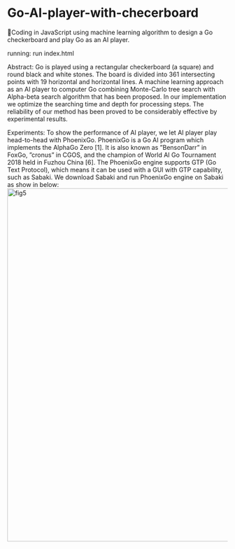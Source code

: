 # Go-AI-player-with-checerboard
Coding in JavaScript using machine learning algorithm to design a Go checkerboard and play Go as an AI player.


running: run index.html

Abstract:
Go is played using a rectangular checkerboard (a square) and round black and white stones. The board is divided into 361 intersecting points with 19 horizontal and horizontal lines. A machine learning approach as an AI player to computer Go combining Monte-Carlo tree search with Alpha-beta search algorithm that has been proposed. In our implementation we optimize the searching time and depth for processing steps. The reliability of our method has been proved to be considerably effective by experimental results.

Experiments:
To show the performance of AI player, we let AI player play head-to-head with PhoenixGo. PhoenixGo is a Go AI program which implements the AlphaGo Zero [1]. It is also known as ”BensonDarr” in FoxGo, ”cronus” in CGOS, and the champion of World AI Go Tournament 2018 held in Fuzhou China [6]. The PhoenixGo engine supports GTP (Go Text Protocol), which means it can be used with a GUI with GTP capability, such as Sabaki. We download Sabaki and run PhoenixGo engine on Sabaki as show in below:
<img width="807" alt="fig5" src="https://user-images.githubusercontent.com/60961564/171294734-004d22d4-156b-4dcb-ace9-255933de5cf1.png">
